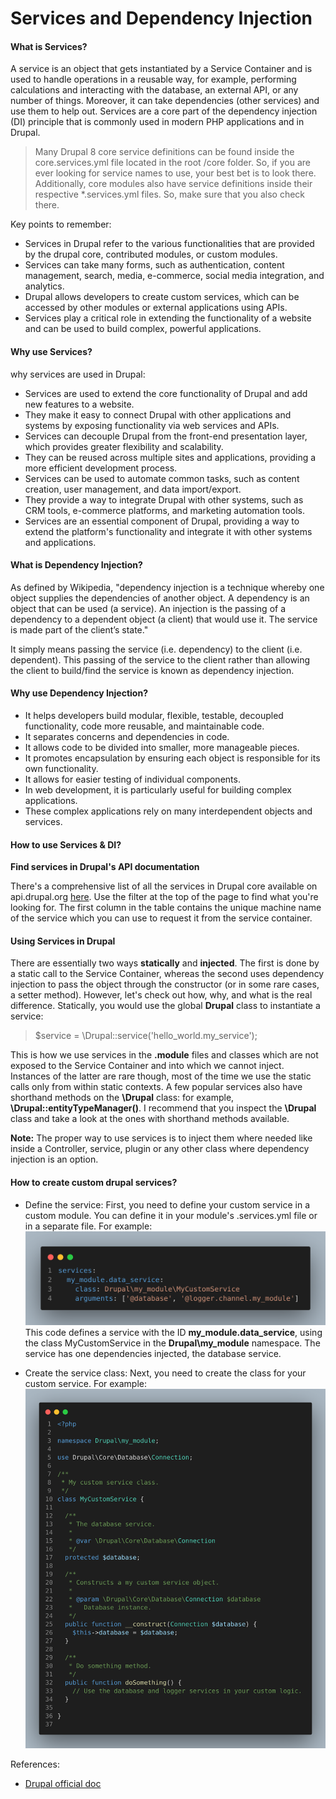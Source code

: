 # Services and Dependency Injection #
#### What is Services? ####
A service is an object that gets instantiated by a Service Container and is used to handle operations in
a reusable way, for example, performing calculations and interacting with the database, an external
API, or any number of things. Moreover, it can take dependencies (other services) and use them to
help out. Services are a core part of the dependency injection (DI) principle that is commonly used
in modern PHP applications and in Drupal.

> Many Drupal 8 core service definitions can be found inside the core.services.yml file located in the root /core folder.
So, if you are ever looking for service names to use, your best bet is to look there. Additionally, core modules also
have service definitions inside their respective *.services.yml files. So, make sure that you also check there.

Key points to remember:
- Services in Drupal refer to the various functionalities that are provided by the drupal core, contributed modules, or custom modules.
- Services can take many forms, such as authentication, content management, search, media, e-commerce, social media integration, and analytics.
- Drupal allows developers to create custom services, which can be accessed by other modules or external applications using APIs.
- Services play a critical role in extending the functionality of a website and can be used to build complex, powerful applications.

#### Why use Services? ####
why services are used in Drupal:

- Services are used to extend the core functionality of Drupal and add new features to a website.
- They make it easy to connect Drupal with other applications and systems by exposing functionality via web services and APIs.
- Services can decouple Drupal from the front-end presentation layer, which provides greater flexibility and scalability.
- They can be reused across multiple sites and applications, providing a more efficient development process.
- Services can be used to automate common tasks, such as content creation, user management, and data import/export.
- They provide a way to integrate Drupal with other systems, such as CRM tools, e-commerce platforms, and marketing automation tools.
- Services are an essential component of Drupal, providing a way to extend the platform's functionality and integrate it with other systems and applications.

#### What is Dependency Injection? ####
As defined by Wikipedia, "dependency injection is a technique whereby one object supplies the dependencies of another object. A dependency is an object that can be used (a service). An injection is the passing of a dependency to a dependent object (a client) that would use it. The service is made part of the client’s state."

It simply means passing the service (i.e. dependency) to the client (i.e. dependent). This passing of the service to the client rather than allowing the client to build/find the service is known as dependency injection.

#### Why use Dependency Injection? ####
- It helps developers build modular, flexible, testable, decoupled functionality, code more reusable, and maintainable code.
- It separates concerns and dependencies in code.
- It allows code to be divided into smaller, more manageable pieces.
- It promotes encapsulation by ensuring each object is responsible for its own functionality.
- It allows for easier testing of individual components.
- In web development, it is particularly useful for building complex applications.
- These complex applications rely on many interdependent objects and services.

#### How to use Services & DI? ####
**Find services in Drupal's API documentation**

There's a comprehensive list of all the services in Drupal core available on api.drupal.org [here](https://api.drupal.org/api/drupal/services). Use the filter at the top of the page to find what you're looking for. The first column in the table contains the unique machine name of the service which you can use to request it from the service container.

#### Using Services in Drupal ####
There are essentially two ways **statically** and **injected**. The first is done by a static call to the
Service Container, whereas the second uses dependency injection to pass the object through the
constructor (or in some rare cases, a setter method). However, let's check out how, why, and what is
the real difference.
Statically, you would use the global **Drupal** class to instantiate a service:
> $service = \Drupal::service('hello_world.my_service');

This is how we use services in the **.module** files and classes which are not exposed to the Service
Container and into which we cannot inject. Instances of the latter are rare though, most of the time we
use the static calls only from within static contexts.
A few popular services also have shorthand methods on the **\Drupal** class: for example,
**\Drupal::entityTypeManager()**. I recommend that you inspect the **\Drupal** class and take a look at the ones
with shorthand methods available.

**Note:** The proper way to use services is to inject them where needed like inside a Controller, service, plugin or any other class where dependency injection is an option.

#### How to create custom drupal services? ####
- Define the service: First, you need to define your custom service in a custom module. You can define it in your module's .services.yml file or in a separate file. For example:
  ![Custom Service YML](../images/my_module.services.yml.png)
This code defines a service with the ID **my_module.data_service**, using the class MyCustomService in the **Drupal\my_module** namespace. The service has one dependencies injected, the database service.

- Create the service class: Next, you need to create the class for your custom service. For example:
  ![Custom Service](../images/MyCustomeService.png)
  
References:
- [Drupal official doc](https://www.drupal.org/docs/drupal-apis/services-and-dependency-injection/services-and-dependency-injection-in-drupal-8)



